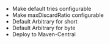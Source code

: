 - Make default tries configurable
- Make maxDiscardRatio configurable
- Default Arbitrary for short
- Default Arbitrary for byte
- Deploy to Maven-Central

